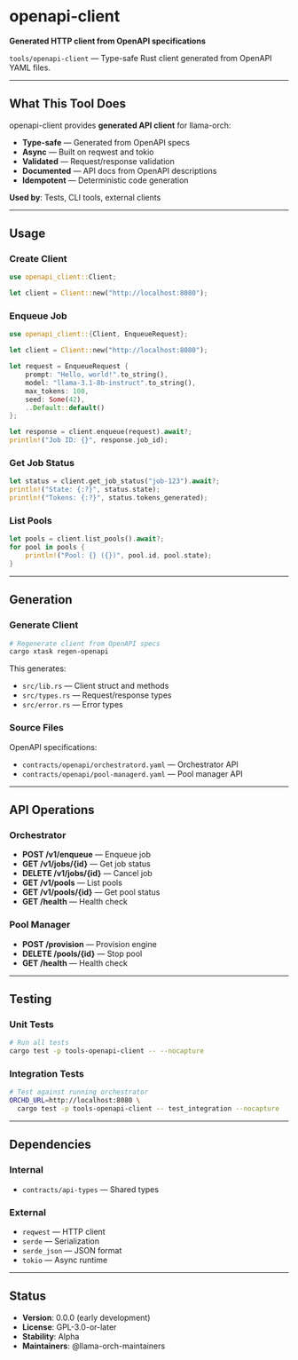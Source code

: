 # openapi-client

**Generated HTTP client from OpenAPI specifications**

`tools/openapi-client` — Type-safe Rust client generated from OpenAPI YAML files.

---

## What This Tool Does

openapi-client provides **generated API client** for llama-orch:

- **Type-safe** — Generated from OpenAPI specs
- **Async** — Built on reqwest and tokio
- **Validated** — Request/response validation
- **Documented** — API docs from OpenAPI descriptions
- **Idempotent** — Deterministic code generation

**Used by**: Tests, CLI tools, external clients

---

## Usage

### Create Client

```rust
use openapi_client::Client;

let client = Client::new("http://localhost:8080");
```

### Enqueue Job

```rust
use openapi_client::{Client, EnqueueRequest};

let client = Client::new("http://localhost:8080");

let request = EnqueueRequest {
    prompt: "Hello, world!".to_string(),
    model: "llama-3.1-8b-instruct".to_string(),
    max_tokens: 100,
    seed: Some(42),
    ..Default::default()
};

let response = client.enqueue(request).await?;
println!("Job ID: {}", response.job_id);
```

### Get Job Status

```rust
let status = client.get_job_status("job-123").await?;
println!("State: {:?}", status.state);
println!("Tokens: {:?}", status.tokens_generated);
```

### List Pools

```rust
let pools = client.list_pools().await?;
for pool in pools {
    println!("Pool: {} ({})", pool.id, pool.state);
}
```

---

## Generation

### Generate Client

```bash
# Regenerate client from OpenAPI specs
cargo xtask regen-openapi
```

This generates:
- `src/lib.rs` — Client struct and methods
- `src/types.rs` — Request/response types
- `src/error.rs` — Error types

### Source Files

OpenAPI specifications:
- `contracts/openapi/orchestratord.yaml` — Orchestrator API
- `contracts/openapi/pool-managerd.yaml` — Pool manager API

---

## API Operations

### Orchestrator

- **POST /v1/enqueue** — Enqueue job
- **GET /v1/jobs/{id}** — Get job status
- **DELETE /v1/jobs/{id}** — Cancel job
- **GET /v1/pools** — List pools
- **GET /v1/pools/{id}** — Get pool status
- **GET /health** — Health check

### Pool Manager

- **POST /provision** — Provision engine
- **DELETE /pools/{id}** — Stop pool
- **GET /health** — Health check

---

## Testing

### Unit Tests

```bash
# Run all tests
cargo test -p tools-openapi-client -- --nocapture
```

### Integration Tests

```bash
# Test against running orchestrator
ORCHD_URL=http://localhost:8080 \
  cargo test -p tools-openapi-client -- test_integration --nocapture
```

---

## Dependencies

### Internal

- `contracts/api-types` — Shared types

### External

- `reqwest` — HTTP client
- `serde` — Serialization
- `serde_json` — JSON format
- `tokio` — Async runtime

---

## Status

- **Version**: 0.0.0 (early development)
- **License**: GPL-3.0-or-later
- **Stability**: Alpha
- **Maintainers**: @llama-orch-maintainers
